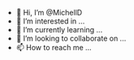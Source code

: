 - 👋 Hi, I’m @MichellD
- 👀 I’m interested in ...
- 🌱 I’m currently learning ...
- 💞️ I’m looking to collaborate on ...
- 📫 How to reach me ...

<!---
MichellD/MichellD is a ✨ special ✨ repository because its `README.md` (this file) appears on your GitHub profile.
You can click the Preview link to take a look at your changes.
--->
